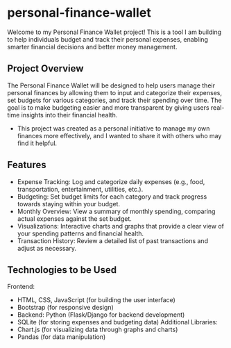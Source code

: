 # personal-finance-wallet
Welcome to my Personal Finance Wallet project! This is a tool I am building to help individuals budget and track their personal expenses, enabling smarter financial decisions and better money management.

## Project Overview
The Personal Finance Wallet will be designed to help users manage their personal finances by allowing them to input and categorize their expenses, set budgets for various categories, and track their spending over time. The goal is to make budgeting easier and more transparent by giving users real-time insights into their financial health.

* This project was created as a personal initiative to manage my own finances more effectively, and I wanted to share it with others who may find it helpful.

## Features
* Expense Tracking: Log and categorize daily expenses (e.g., food, transportation, entertainment, utilities, etc.).
* Budgeting: Set budget limits for each category and track progress towards staying within your budget.
* Monthly Overview: View a summary of monthly spending, comparing actual expenses against the set budget.
* Visualizations: Interactive charts and graphs that provide a clear view of your spending patterns and financial health.
* Transaction History: Review a detailed list of past transactions and adjust as necessary.

## Technologies to be Used
Frontend:
* HTML, CSS, JavaScript (for building the user interface)
* Bootstrap (for responsive design)
* Backend:
Python (Flask/Django for backend development)
* SQLite (for storing expenses and budgeting data)
Additional Libraries:
* Chart.js (for visualizing data through graphs and charts)
* Pandas (for data manipulation)

